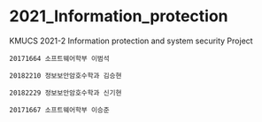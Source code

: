 # 2021_Information_protection
KMUCS 2021-2 Information protection and system security Project


```
20171664 소프트웨어학부 이범석
```

```
20182210 정보보안암호수학과 김승현
```

```
20182229 정보보안암호수학과 신기현
```

```
20171667 소프트웨어학부 이승준
```
